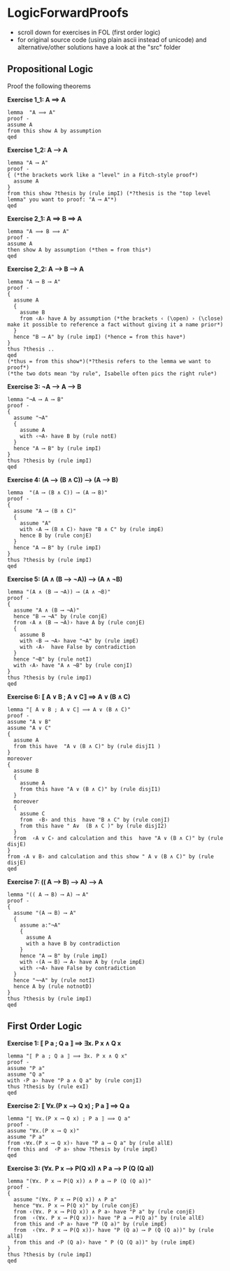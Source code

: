 # LogicForwardProofs

- scroll down for exercises in FOL (first order logic)  
- for original source code (using plain ascii instead of unicode) and alternative/other solutions have a look at the "src" folder  

## Propositional Logic

Proof the following theorems

**Exercise 1_1: A ⟹ A**
```Isabelle
lemma  "A ⟹ A" 
proof -
assume A
from this show A by assumption
qed
```
**Exercise 1_2: A ⟶ A**
```isabelle
lemma "A ⟶ A"
proof -
{ (*the brackets work like a "level" in a Fitch-style proof*)
  assume A
} 
from this show ?thesis by (rule impI) (*?thesis is the "top level lemma" you want to proof: "A ⟶ A"*) 
qed
```
**Exercise 2_1: A ⟹ B ⟹ A**

```isabelle 
lemma "A ⟹ B ⟹ A" 
proof -
assume A
then show A by assumption (*then = from this*)
qed  
```

**Exercise 2_2: A ⟶ B ⟶ A**

```isabelle 
lemma "A ⟶ B ⟶ A" 
proof - 
{
  assume A 
  {
    assume B 
    from ‹A› have A by assumption (*the brackets ‹ (\open) › (\close) make it possible to reference a fact without giving it a name prior*)
  }
  hence "B ⟶ A" by (rule impI) (*hence = from this have*)
}
thus ?thesis ..
qed 
(*thus = from this show*)(*?thesis refers to the lemma we want to proof*)
(*the two dots mean "by rule", Isabelle often pics the right rule*)
```

**Exercise 3: ¬A ⟶ A ⟶ B**

```isabelle 
lemma "¬A ⟶ A ⟶ B"
proof - 
{
  assume "¬A"
  {
    assume A
    with ‹¬A› have B by (rule notE)
  }
  hence "A ⟶ B" by (rule impI)
}
thus ?thesis by (rule impI)
qed
```

**Exercise 4: (A ⟶ (B ∧ C)) ⟶ (A ⟶ B)**
```isabelle
lemma  "(A ⟶ (B ∧ C)) ⟶ (A ⟶ B)"
proof - 
{
  assume "A ⟶ (B ∧ C)"
  {
    assume "A"
    with ‹A ⟶ (B ∧ C)› have "B ∧ C" by (rule impE)
    hence B by (rule conjE)
  }
  hence "A ⟶ B" by (rule impI)
}
thus ?thesis by (rule impI)
qed
```

**Exercise 5: (A ∧ (B ⟶ ¬A)) ⟶ (A ∧ ¬B)**

```isabelle
lemma "(A ∧ (B ⟶ ¬A)) ⟶ (A ∧ ¬B)"
proof -
{
  assume "A ∧ (B ⟶ ¬A)"
  hence "B ⟶ ¬A" by (rule conjE)
  from ‹A ∧ (B ⟶ ¬A)› have A by (rule conjE)
  {
    assume B
    with ‹B ⟶ ¬A› have "¬A" by (rule impE)
    with ‹A›  have False by contradiction
  }
  hence "¬B" by (rule notI)
  with ‹A› have "A ∧ ¬B" by (rule conjI)
}
thus ?thesis by (rule impI)
qed
```

**Exercise 6: ⟦ A ∨ B ; A ∨ C⟧ ⟹ A ∨ (B ∧ C)**

```isabelle
lemma "⟦ A ∨ B ; A ∨ C⟧ ⟹ A ∨ (B ∧ C)"
proof -
assume "A ∨ B"
assume "A ∨ C"
{
  assume A
  from this have  "A ∨ (B ∧ C)" by (rule disjI1 )
}
moreover
{
  assume B
  {
    assume A
    from this have "A ∨ (B ∧ C)" by (rule disjI1)
  }
  moreover
  {
    assume C
    from  ‹B› and this  have "B ∧ C" by (rule conjI)
    from this have " A∨  (B ∧ C )" by (rule disjI2)
  }
  from  ‹A ∨ C› and calculation and this  have "A ∨ (B ∧ C)" by (rule disjE)
}
from ‹A ∨ B› and calculation and this show " A ∨ (B ∧ C)" by (rule disjE)
qed
```

**Exercise 7: (( A ⟶ B) ⟶ A) ⟶ A**

```isabelle
lemma "(( A ⟶ B) ⟶ A) ⟶ A" 
proof - 
{
  assume "(A ⟶ B) ⟶ A"
  {
    assume a:"¬A"
    {
      assume A
      with a have B by contradiction
    }
    hence "A ⟶ B" by (rule impI)
    with ‹(A ⟶ B) ⟶ A› have A by (rule impE)
    with ‹¬A› have False by contradiction
  }
  hence "¬¬A" by (rule notI)
  hence A by (rule notnotD)
}
thus ?thesis by (rule impI)
qed
```

## First Order Logic

**Exercise 1: ⟦ P a ; Q a ⟧ ⟹ ∃x. P x ∧ Q x**

```Isabelle
lemma "⟦ P a ; Q a ⟧ ⟹ ∃x. P x ∧ Q x"
proof - 
assume "P a"
assume "Q a"
with ‹P a› have "P a ∧ Q a" by (rule conjI)
thus ?thesis by (rule exI)
qed
```

**Exercise 2:  ⟦ ∀x.(P x ⟶ Q x) ; P a ⟧ ⟹ Q a**
```isabelle
lemma "⟦ ∀x.(P x ⟶ Q x) ; P a ⟧ ⟹ Q a"
proof - 
assume "∀x.(P x ⟶ Q x)"
assume "P a"
from ‹∀x.(P x ⟶ Q x)› have "P a ⟶ Q a" by (rule allE)
from this and  ‹P a› show ?thesis by (rule impE) 
qed
```

**Exercise 3: (∀x. P x ⟶ P(Q x)) ∧ P a ⟶ P (Q (Q a))**

```isabelle
lemma "(∀x. P x ⟶ P(Q x)) ∧ P a ⟶ P (Q (Q a))" 
proof - 
{
  assume "(∀x. P x ⟶ P(Q x)) ∧ P a"
  hence "∀x. P x ⟶ P(Q x)" by (rule conjE)
  from ‹(∀x. P x ⟶ P(Q x)) ∧ P a› have "P a" by (rule conjE)
  from  ‹(∀x. P x ⟶ P(Q x))› have "P a ⟶ P(Q a)" by (rule allE)
  from this and ‹P a› have "P (Q a)" by (rule impE)
  from  ‹(∀x. P x ⟶ P(Q x))› have "P (Q a) ⟶ P (Q (Q a))" by (rule allE)
  from this and ‹P (Q a)› have " P (Q (Q a))" by (rule impE)
}
thus ?thesis by (rule impI)
qed
```